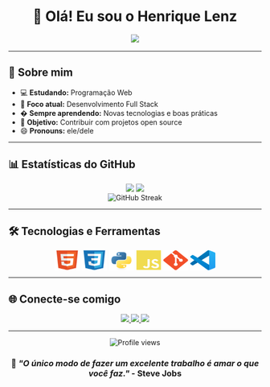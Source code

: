 <div align="center">

# 👋 Olá! Eu sou o Henrique Lenz

<img src="https://readme-typing-svg.herokuapp.com/?color=00bfbf&size=35&center=true&vCenter=true&width=1000&lines=Bem-vindo+ao+meu+perfil!;Desenvolvedor+em+formação;Apaixonado+por+tecnologia;Sempre+aprendendo+algo+novo!" />

</div>

---

## 🚀 Sobre mim

- 💻 **Estudando:** Programação Web
- 🎯 **Foco atual:** Desenvolvimento Full Stack
- � **Sempre aprendendo:** Novas tecnologias e boas práticas
- 🌱 **Objetivo:** Contribuir com projetos open source
- 😄 **Pronouns:** ele/dele

---

## 📊 Estatísticas do GitHub

<div align="center">
  <img height="180em" src="https://github-readme-stats.vercel.app/api?username=riique&show_icons=true&theme=dracula&include_all_commits=true&count_private=true"/>
  <img height="180em" src="https://github-readme-stats.vercel.app/api/top-langs/?username=riique&layout=compact&langs_count=7&theme=dracula"/>
</div>

<div align="center">
  <img src="https://github-readme-streak-stats.herokuapp.com/?user=riique&theme=dracula" alt="GitHub Streak" />
</div>

---

## 🛠️ Tecnologias e Ferramentas

<div align="center">
  <img align="center" alt="HTML5" height="40" width="50" src="https://raw.githubusercontent.com/devicons/devicon/master/icons/html5/html5-original.svg">
  <img align="center" alt="CSS3" height="40" width="50" src="https://raw.githubusercontent.com/devicons/devicon/master/icons/css3/css3-original.svg">
  <img align="center" alt="Python" height="40" width="50" src="https://raw.githubusercontent.com/devicons/devicon/master/icons/python/python-original.svg">
  <img align="center" alt="JavaScript" height="40" width="50" src="https://raw.githubusercontent.com/devicons/devicon/master/icons/javascript/javascript-plain.svg">
  <img align="center" alt="Git" height="40" width="50" src="https://raw.githubusercontent.com/devicons/devicon/master/icons/git/git-original.svg">
  <img align="center" alt="VSCode" height="40" width="50" src="https://raw.githubusercontent.com/devicons/devicon/master/icons/vscode/vscode-original.svg">
</div>

---

## 🌐 Conecte-se comigo

<div align="center">
  <a href="https://www.instagram.com/riiquelenz/" target="_blank">
    <img src="https://img.shields.io/badge/-Instagram-%23E4405F?style=for-the-badge&logo=instagram&logoColor=white" target="_blank">
  </a>
  <a href="https://twitter.com/riiquestudies" target="_blank">
    <img src="https://img.shields.io/badge/Twitter-1DA1F2?style=for-the-badge&logo=twitter&logoColor=white" target="_blank">
  </a>
  <a href="https://open.spotify.com/user/fs0ibi8t3pn9vqc2zhh9zkkrl" target="_blank">
    <img src="https://img.shields.io/badge/Spotify-1ED760?&style=for-the-badge&logo=spotify&logoColor=white" target="_blank">
  </a>
</div>

---

<div align="center">
  <img src="https://komarev.com/ghpvc/?username=riique&color=blue&style=flat-square&label=Visualizações+do+perfil" alt="Profile views" />
</div>

<div align="center">

### 💭 *"O único modo de fazer um excelente trabalho é amar o que você faz."* - Steve Jobs

</div>
